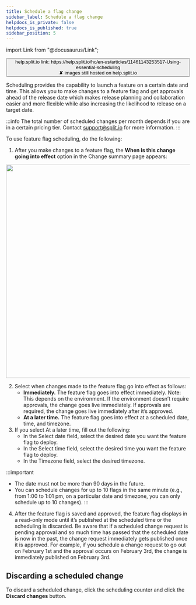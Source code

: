 ```yaml
---
title: Schedule a flag change
sidebar_label: Schedule a flag change
helpdocs_is_private: false
helpdocs_is_published: true
sidebar_position: 5
---
```


import Link from "@docusaurus/Link";

<p>
  <button style={{borderRadius:'8px', border:'1px', fontFamily:'Courier New', fontWeight:'800', textAlign:'left'}}> help.split.io link: https://help.split.io/hc/en-us/articles/11461143253517-Using-essential-scheduling <br /> ✘ images still hosted on help.split.io </button>
</p>

Scheduling provides the capability to launch a feature on a certain date and time. This allows you to make changes to a feature flag and get approvals ahead of the release date which makes release planning and collaboration easier and more flexible while also increasing the likelihood to release on a target date.

:::info
The total number of scheduled changes per month depends if you are in a certain pricing tier. Contact [support@split.io](emailto:support@split.io) for more information.
:::

To use feature flag scheduling, do the following:

1. After you make changes to a feature flag, the **When is this change going into effect** option in the Change summary page appears:

 <p class="wysiwyg-indent4">
  <img src="https://help.split.io/hc/article_attachments/15635722714765" width="583" />
</p>

2. Select when changes made to the feature flag go into effect as follows:
   * **Immediately.** The feature flag goes into effect immediately. Note: This depends on the environment. If the environment doesn’t require approvals, the change goes live immediately. If approvals are required, the change goes live immediately after it’s approved.
   * **At a later time.** The feature flag goes into effect at a scheduled date, time, and timezone. 
3. If you select At a later time, fill out the following:
   * In the Select date field, select the desired date you want the feature flag to deploy.
   * In the Select time field, select the desired time you want the feature flag to deploy.
   * In the Timezone field, select the desired timezone.

:::important 
  * The date must not be more than 90 days in the future.
  * You can schedule changes for up to 10 flags in the same minute (e.g., from 1:00 to 1:01 pm, on a particular date and timezone, you can only schedule up to 10 changes).
:::

4. After the feature flag is saved and approved, the feature flag displays in a read-only mode until it’s published at the scheduled time or the scheduling is discarded. Be aware that if a scheduled change request is pending approval and so much time has passed that the scheduled date is now in the past, the change request immediately gets published once it is approved. For example, if you schedule a change request to go out on February 1st  and the approval occurs on February 3rd, the change is immediately published on February 3rd.

## Discarding a scheduled change

To discard a scheduled change, click the scheduling counter and click the **Discard changes** button.
